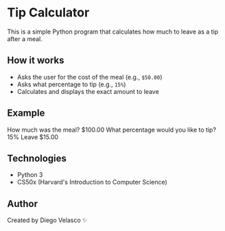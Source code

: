 # Tip Calculator

This is a simple Python program that calculates how much to leave as a tip after a meal.

## How it works

- Asks the user for the cost of the meal (e.g., `$50.00`)
- Asks what percentage to tip (e.g., `15%`)
- Calculates and displays the exact amount to leave

## Example

How much was the meal? $100.00
What percentage would you like to tip? 15%
Leave $15.00


## Technologies

- Python 3
- CS50x (Harvard's Introduction to Computer Science)

## Author

Created by Diego Velasco ✨


